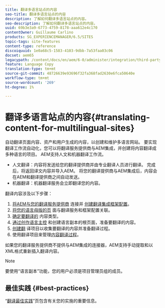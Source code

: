 ```yaml
---
title: 翻译多语言站点的内容
seo-title: 翻译多语言站点的内容
description: 了解如何翻译多语言站点的内容。
seo-description: 了解如何翻译多语言站点的内容。
uuid: 69b3e3a9-6773-4759-8178-aaa612e4c170
contentOwner: Guillaume Carlino
products: SG_EXPERIENCEMANAGER/6.5/SITES
topic-tags: site-features
content-type: reference
discoiquuid: 1e0a68c5-1583-4103-9dbb-7a53faa03c06
docset: aem65
legacypath: /content/docs/en/aem/6-0/administer/integration/third-party-services/machine-translation
feature: Language Copy
translation-type: tm+mt
source-git-commit: 48726639e93696f32fa368fad2630e6fca50640e
workflow-type: tm+mt
source-wordcount: '269'
ht-degree: 1%

---
```



# 翻译多语言站点的内容{#translating-content-for-multilingual-sites}

自动翻译页面内容、资产和用户生成的内容，以创建和维护多语言网站。 要实现翻译工作流自动化，您可以将翻译服务提供商与AEM集成，并创建将内容翻译成多种语言的项目。 AEM支持人文和机器翻译工作流。

* 人文翻译：内容将发送给您的翻译提供商并由专业翻译人员进行翻译。 完成后，将返回译文内容并导入AEM。 将您的翻译提供商与AEM集成后，内容会在AEM和翻译提供商之间自动发送。
* 机器翻译：机器翻译服务会立即翻译您的内容。

翻译内容涉及以下步骤：

1. [将AEM与您的翻译服务提供商](/help/sites-administering/tc-tic.md#connecting-to-a-translation-service-provider) 连接并 [创建翻译集成框架配置](/help/sites-administering/tc-tic.md)。
1. [将您的语言母版的页](/help/sites-administering/tc-tic.md#configuring-pages-for-translation) 面与翻译服务和框架配置关联。
1. [确定要翻译的](/help/sites-administering/tc-rules.md) 内容类型。
1. [通过创作语言主控](/help/sites-administering/tc-prep.md) 和创建语言副本的根页面，准备要翻译的内容。
1. [创建翻](/help/sites-administering/tc-manage.md) 译项目以收集要翻译的内容并准备翻译过程。
1. 使用翻译项目来管理[内容翻译过程](/help/sites-administering/tc-manage.md)。

如果您的翻译服务提供商不提供与AEM集成的连接器，AEM支持手动提取和以XML格式重新插入翻译内容。

>[!NOTE]
>
>要使用“语言副本”功能，您的用户必须是项目管理员组的成员。

## 最佳实践 {#best-practices}

“[翻译最佳实践](/help/sites-administering/tc-bp.md)”页包含有关您的实施的重要信息。
